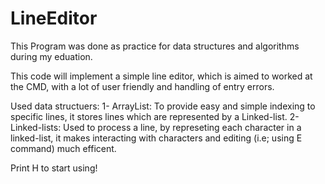 # LineEditor
This Program was done as practice for data structures and algorithms during my eduation. 

This code will implement a simple line editor, which is aimed to worked at the CMD, with a lot of user friendly and handling of entry errors.

Used data structuers: 
1- ArrayList:
To provide easy and simple indexing to specific lines, it stores lines which are represented by a Linked-list.
2- Linked-lists:
Used to process a line, by represeting each character in a linked-list, it makes interacting with characters and editing (i.e; using E command) much efficent.




Print H to start using!
